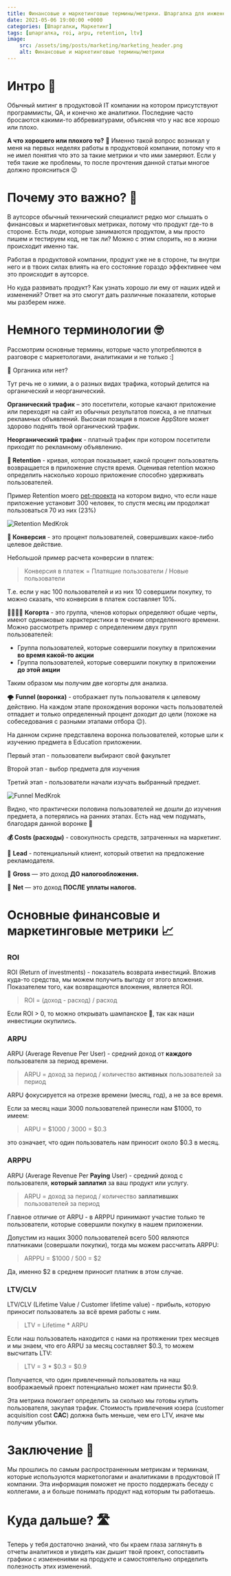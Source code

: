```yaml
---
title: Финансовые и маркетинговые термины/метрики. Шпаргалка для инженеров.
date: 2021-05-06 19:00:00 +0000
categories: [Шпаргалки, Маркетинг]
tags: [шпаргалка, roi, arpu, retention, ltv]
image:
    src: /assets/img/posts/marketing/marketing_header.png
    alt: Финансовые и маркетинговые термины/метрики
---
```

# Интро 🏁

Обычный митинг в продуктовой IT компании на котором присутствуют программисты, QA, и конечно же аналитики. Последние часто бросаются какими-то аббревиатурами, объясняя что у нас все хорошо или плохо. 

**А что хорошего или плохого то?** 🤨 Именно такой вопрос возникал у меня на первых неделях работы в продуктовой компании, потому что я не имел понятия что это за такие метрики и что ими замеряют. Если у тебя такие же проблемы, то после прочтения данной статьи многое должно проясниться 😉

# Почему это важно? 🤔

В аутсорсе обычный технический специалист редко мог слышать о финансовых и маркетинговых метриках, потому что продукт где-то в стороне. Есть люди, которые занимаются продуктом, а мы просто пишем и тестируем код, не так ли? Можно с этим спорить, но в жизни происходит именно так.

Работая в продуктовой компании, продукт уже не в стороне, ты внутри него и в твоих силах влиять на его состояние гораздо эффективнее чем это происходит в аутсорсе. 

Но куда развивать продукт? Как узнать хорошо ли ему от наших идей и изменений? Ответ на это смогут дать различные показатели, которые мы разберем ниже.

# Немного терминологии 🤓

Рассмотрим основные термины, которые часто употребляются в разговоре с маркетологами, аналитиками и не только :]

🌱 Органика или нет?

Тут речь не о химии, а о разных видах трафика, который делится на органический и неорганический.

**Органический трафик** – это посетители, которые качают приложение или переходят на сайт из обычных результатов поиска, а не платных рекламных объявлений. Высокая позиция в поиске AppStore может здорово поднять твой органический трафик.

**Неорганический трафик** - платный трафик при котором посетители приходят по рекламному объявлению.

**🧲 Retention** - кривая, которая показывает, какой процент пользователь возвращается в приложение спустя время. Оценивая retention можно определить насколько хорошо приложение способно удерживать пользователей.

Пример Retention моего [pet-проекта](https://apps.apple.com/ua/app/medkrok/id1515141600) на котором видно, что если наше приложение установит 300 человек, то спустя месяц им продолжат пользоваться 70 из них (23%)

![Retention MedKrok](/assets/img/posts/marketing/retention.png)

**🎯 Конверсия** - это процент пользователей, совершивших какое-либо целевое действие.

Небольшой пример расчета конверсии в платеж:

> Конверсия в платеж = Платящие пользователи / Новые пользователи

Т.е. если у нас 100 пользователей и из них 10 совершили покупку, то можно сказать, что конверсия в платеж составляет 10%.

👨‍👩‍👧‍👦 **Когорта** - это группа, членов которых определяют общие черты, имеют одинаковые характеристики в течении определенного времени. Можно рассмотреть пример с определением двух групп пользователей:

- Группа пользователей, которые совершили покупку в приложении **во время какой-то акции**
- Группа пользователей, которые совершили покупку в приложении **до этой акции**

Таким образом мы получим две когорты для анализа.

🌪 **Funnel (воронка)** - отображает путь пользователя к целевому действию. На каждом этапе прохождения воронки часть пользователей отпадает и только определенный процент доходит до цели (похоже на собеседования с разными этапами отбора 😉).

На данном скрине представлена воронка пользователей, которые шли к изучению предмета в Education приложении. 

Первый этап - пользователи выбирают свой факультет

Второй этап - выбор предмета для изучения

Третий этап - пользователи начали изучать выбранный предмет.

![Funnel MedKrok](/assets/img/posts/marketing/funnel.png)

Видно, что практически половина пользователей не дошли до изучения предмета, а потерялись на ранних этапах. Есть над чем подумать, благодаря данной воронке 🤔

**💰 Costs (расходы)** - совокупность средств, затраченных на маркетинг.

🤑 **Lead** - потенциальный клиент, который ответил на предложение рекламодателя.

🧳 **Gross** — это доход **ДО налогообложения.**

👛 **Net** — это доход **ПОСЛЕ уплаты налогов.**

# Основные финансовые и маркетинговые метрики 📈

### ROI

ROI (Return of investments) - показатель возврата инвестиций. Вложив куда-то средства, мы можем получить выгоду от этого вложения. Показателем того, как возвращаются вложения, является ROI.

> ROI = (доход - расход) / расход

Если ROI > 0, то можно открывать шампанское 🍾, так как наши инвестиции окупились.

### ARPU

ARPU (Average Revenue Per User) - средний доход от **каждого** пользователя за период времени.

> ARPU = доход за период / количество **активных** пользователей за период

ARPU фокусируется на отрезке времени (месяц, год), а не за все время.

Если за месяц наши 3000 пользователей принесли нам $1000, то имеем:

> ARPU = $1000 / 3000 = $0.3

это означает, что один пользователь нам приносит около $0.3 в месяц.

### ARPPU

ARPU (Average Revenue Per **Paying** User) - средний доход с пользователя, **который заплатил** за ваш продукт или услугу.

> ARPU = доход за период / количество **заплативших** пользователей за период

Главное отличие от ARPU - в ARPPU принимают участие только те пользователи, которые совершили покупку в нашем приложении.

Допустим из наших 3000 пользователей всего 500 являются платниками (совершали покупки), тогда мы можем рассчитать ARPPU:

> ARPPU = $1000 / 500 = $2

Да, именно $2 в среднем приносит платник в этом случае.

### LTV/CLV

LTV/CLV (Lifetime Value / Customer lifetime value) - прибыль, которую приносит пользователь за всё время работы с ним.

> LTV = Lifetime * ARPU

Если наш пользователь находится с нами на протяжении трех месяцев и мы знаем, что его ARPU за месяц составляет $0.3, то можем высчитать LTV:

> LTV = 3 * $0.3 = $0.9

Получается, что один привлеченный пользователь на наш воображаемый проект потенциально может нам принести $0.9. 

Эта метрика помогает определить за сколько мы готовы купить пользователя, закупая трафик. Стоимость привлечения юзера (customer acquisition cost **CAC**) должна быть меньше, чем его LTV, иначе мы получим убытки.

# Заключение 🔑

Мы прошлись по самым распространенным метрикам и терминам, которые используются маркетологами и аналитиками в продуктовой IT компании. Эта информация поможет не просто поддержать беседу с коллегами, а и больше понимать продукт над которым ты работаешь.

# Куда дальше? 🛣

Теперь у тебя достаточно знаний, что бы краем глаза заглянуть в отчеты аналитиков и увидеть как дышит твой проект, сопоставить графики с изменениями на продукте и самостоятельно определить полезность этих изменений.
